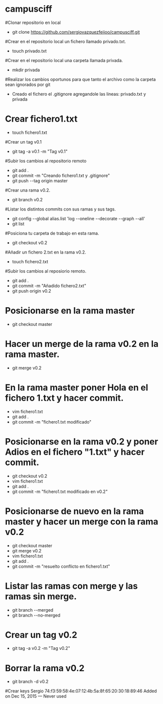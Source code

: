 # campusciff

#Clonar repositorio en local
- git clone https://github.com/sergiovazquezfeijoo/campusciff.git

#Crear en el repositorio local un fichero llamado privado.txt.
- touch privado.txt

#Crear en el repositorio local una carpeta llamada privada.
- mkdir privada

#Realizar los cambios oportunos para que tanto el archivo como la carpeta sean ignorados por git
- Creado el fichero el .gitignore agregandole las lineas: privado.txt y privada

# Crear fichero1.txt
- touch fichero1.txt

#Crear un tag v0.1
- git tag -a v0.1 -m "Tag v0.1"

#Subir los cambios al repositorio remoto
- git add .
- git commit -m "Creando fichero1.txt y .gitignore"
- git push --tag origin master

#Crear una rama v0.2.
- git branch v0.2



#Listar los distintos commits con sus ramas y sus tags.
- git config --global alias.list 'log --oneline --decorate --graph --all'
- git list

#Posiciona tu carpeta de trabajo en esta rama.
- git checkout v0.2

#Añadir un fichero 2.txt en la rama v0.2.
- touch fichero2.txt

#Subir los cambios al reposiorio remoto.
- git add .
- git commit -m "Añadido fichero2.txt"
- git push origin v0.2

# Posicionarse en la rama master
- git checkout master

# Hacer un merge de la rama v0.2 en la rama master.
- git merge v0.2

# En la rama master poner Hola en el fichero 1.txt y hacer commit.
- vim fichero1.txt
- git add .
- git commit -m "fichero1.txt modificado"

# Posicionarse en la rama v0.2 y poner Adios en el fichero "1.txt" y hacer commit.
- git checkout v0.2
- vim fichero1.txt
- git add .
- git commit -m "fichero1.txt modificado en v0.2"

# Posicionarse de nuevo en la rama master y hacer un merge con la rama v0.2
- git checkout master
- git merge v0.2
- vim fichero1.txt
- git add .
- git commit -m "resuelto conflicto en fichero1.txt"

# Listar las ramas con merge y las ramas sin merge.
- git branch --merged
- git branch --no-merged

# Crear un tag v0.2
- git tag -a v0.2 -m "Tag v0.2"

# Borrar la rama v0.2
- git branch -d v0.2

#Crear keys
Sergio
74:f3:59:58:4e:07:12:4b:5a:8f:65:20:30:18:89:46
Added on Dec 15, 2015 — Never used




